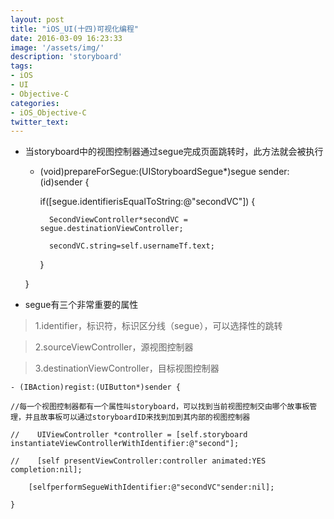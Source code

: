 ```yaml
---
layout: post
title: "iOS_UI(十四)可视化编程"
date: 2016-03-09 16:23:33
image: '/assets/img/'
description: 'storyboard'
tags:
- iOS
- UI
- Objective-C
categories:
- iOS_Objective-C
twitter_text:
---
```



* 当storyboard中的视图控制器通过segue完成页面跳转时，此方法就会被执行


    - (void)prepareForSegue:(UIStoryboardSegue*)segue sender:(id)sender {

		if([segue.identifierisEqualToString:@"secondVC"]) {

			SecondViewController*secondVC = segue.destinationViewController;

			secondVC.string=self.usernameTf.text;

		}

	}

* segue有三个非常重要的属性

 >1.identifier，标识符，标识区分线（segue），可以选择性的跳转

 >2.sourceViewController，源视图控制器

 >3.destinationViewController，目标视图控制器


	- (IBAction)regist:(UIButton*)sender {

	//每一个视图控制器都有一个属性叫storyboard，可以找到当前视图控制交由哪个故事板管理，并且故事板可以通过storyboardID来找到加到其内部的视图控制器

	//    UIViewController *controller = [self.storyboard instantiateViewControllerWithIdentifier:@"second"];

	//    [self presentViewController:controller animated:YES completion:nil];

		[selfperformSegueWithIdentifier:@"secondVC"sender:nil];

	}